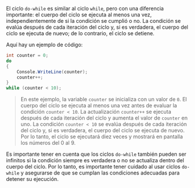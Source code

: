 El ciclo `do-while` es similar al ciclo `while`, pero con una diferencia importante: el cuerpo del ciclo se ejecuta al menos una vez, independientemente de si la condición se cumplió o no. La condición se evalúa después de cada iteración del ciclo y, si es verdadera, el cuerpo del ciclo se ejecuta de nuevo; de lo contrario, el ciclo se detiene.

Aquí hay un ejemplo de código:

```csharp
int counter = 0;
do
{
    Console.WriteLine(counter);
    counter++;
}
while (counter < 10);
```

> En este ejemplo, la variable `counter` se inicializa con un valor de `0`. El cuerpo del ciclo se ejecuta al menos una vez antes de evaluar la condición `counter < 10`. La actualización `counter++` se ejecuta después de cada iteración del ciclo y aumenta el valor de `counter` en uno. La condición `counter < 10` se evalúa después de cada iteración del ciclo y, si es verdadera, el cuerpo del ciclo se ejecuta de nuevo. Por lo tanto, el ciclo se ejecutará diez veces y mostrará en pantalla los números del 0 al 9.
> 

Es importante tener en cuenta que los ciclos `do-while` también pueden ser infinitos si la condición siempre es verdadera o no se actualiza dentro del cuerpo del ciclo. Por lo tanto, es importante tener cuidado al usar ciclos `do-while` y asegurarse de que se cumplan las condiciones adecuadas para detener su ejecución.